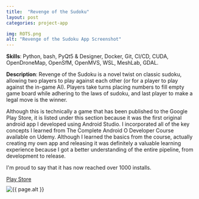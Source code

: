 ```yaml
---
title:  "Revenge of the Sudoku"
layout: post
categories: project-app

img: ROTS.png
alt: "Revenge of the Sudoku App Screenshot"
---
```


**Skills**: Python, bash, PyQt5 & Designer, Docker, Git, CI/CD, CUDA, OpenDroneMap, OpenSfM, OpenMVS, WSL, MeshLab, GDAL.


**Description**: Revenge of the Sudoku is a novel twist on classic sudoku, allowing two players to play against each other (or for a player to play against the in-game AI). Players take turns placing numbers to fill empty game board while adhering to the laws of sudoku, and last player to make a legal move is the winner. 

Although this is technically a game that has been published to the Google Play Store, it is listed under this section because it was the first original android app I developed using Android Studio. I incorporated all of the key concepts I learned from The Complete Android O Developer Course available on Udemy. Although I learned the basics from the course, actually creating my own app and releasing it was definitely a valuable learning experience because I got a better understanding of the entire pipeline, from development to release.

I'm proud to say that it has now reached over 1000 installs.

<div class="button-container" style="margin-bottom:10px;justify-content:center">
  <div class="more"><a href="https://play.google.com/store/apps/details?id=com.GBit.revengeofthesudoku&hl=en_IN">Play Store</a></div>
</div>


<div style="justify-content:center">
  <img src="{{ site.baseurl }}/resources/projects/{{ page.img }}" alt="{{ page.alt }}">
</div>



